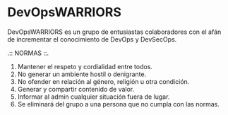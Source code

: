 # DevOpsWARRIORS
DevOpsWARRIORS es un grupo de entusiastas colaboradores con el afán de incrementar el conocimiento de DevOps y DevSecOps.

.:: NORMAS ::.
1. Mantener el respeto y cordialidad entre todos.
2. No generar un ambiente hostil o denigrante.
3. No ofender en relación al género, religión u otra condición.
4. Generar y compartir contenido de valor.
5. Informar al admin cualquier situación fuera de lugar.
6. Se eliminará del grupo a una persona que no cumpla con las normas.
